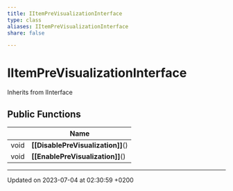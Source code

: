 ```yaml
---
title: IItemPreVisualizationInterface
type: class
aliases: IItemPreVisualizationInterface
share: false

---
```


# IItemPreVisualizationInterface





Inherits from IInterface

## Public Functions

|                | Name           |
| -------------- | -------------- |
| void | **[[DisablePreVisualization]]**() |
| void | **[[EnablePreVisualization]]**() |

-------------------------------

Updated on 2023-07-04 at 02:30:59 +0200